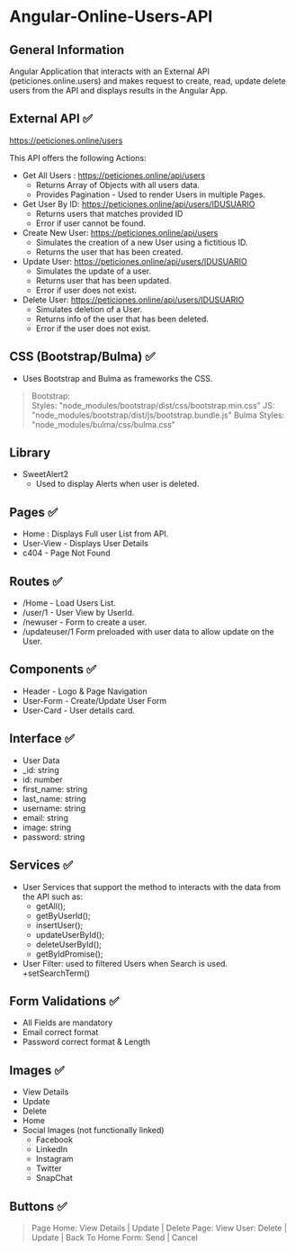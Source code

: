 # Angular-Online-Users-API
## General Information
Angular Application that interacts with an External API (peticiones.online.users) and makes request to create,
read, update delete users from the API and displays results in the Angular App. 

## External API  ✅
https://peticiones.online/users

This API offers the following Actions:
+ Get All Users : https://peticiones.online/api/users
  + Returns Array of Objects with all users data.
  + Provides Pagination - Used to render Users in multiple Pages.
+ Get User By ID: https://peticiones.online/api/users/IDUSUARIO
  + Returns users that matches provided ID
  + Error if user cannot be found.
+ Create New User: https://peticiones.online/api/users
  + Simulates the creation of a new User using a fictitious ID.
  + Returns the user that has been created.
+ Update User: https://peticiones.online/api/users/IDUSUARIO
  + Simulates the update of a user.
  + Returns user that has been updated.
  + Error if user does not exist.
+ Delete User: https://peticiones.online/api/users/IDUSUARIO
  + Simulates deletion of a User.
  + Returns info of the user that has been deleted.
  + Error if the user does not exist.

## CSS (Bootstrap/Bulma) ✅
+ Uses Bootstrap and Bulma as frameworks the CSS.
> Bootstrap:  
> Styles: "node_modules/bootstrap/dist/css/bootstrap.min.css"
> JS: "node_modules/bootstrap/dist/js/bootstrap.bundle.js"
> Bulma
> Styles: "node_modules/bulma/css/bulma.css"

## Library
+ SweetAlert2
  +   Used to  display Alerts when user is deleted.

## Pages ✅
+ Home : Displays Full user List from API.
+ User-View - Displays User Details
+ c404 - Page Not Found

## Routes ✅
+ /Home - Load Users List.
+ /user/1 - User View by UserId.
+ /newuser - Form to create a user.
+ /updateuser/1 Form preloaded with user data to allow update on the User.

## Components ✅
+ Header - Logo  & Page Navigation
+ User-Form - Create/Update User Form
+ User-Card - User details card.

## Interface ✅
+  User Data 
  + _id: string
  + id: number
  + first_name: string
  + last_name: string
  + username: string
  + email: string
  + image: string
  + password: string

## Services ✅
+ User Services that support the method to interacts with the data from the API such as:
  + getAll();
  + getByUserId();
  + insertUser();
  + updateUserById();
  + deleteUserById();
  + getByIdPromise();
+ User Filter: used to filtered Users when Search is used.
  +setSearchTerm()

## Form Validations ✅
+ All Fields are mandatory
+ Email correct format
+ Password correct format & Length

## Images ✅
+ View Details
+ Update
+ Delete
+ Home
+ Social Images (not functionally linked)
  + Facebook
  + LinkedIn
  + Instagram
  + Twitter
  + SnapChat

## Buttons ✅
> Page Home:
> View Details | Update | Delete
> Page: View User:
> Delete | Update | Back To Home
> Form:
> Send | Cancel
